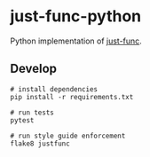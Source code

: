 # just-func-python

Python implementation of [just-func](https://github.com/justland/just-func).

## Develop

```shell
# install dependencies
pip install -r requirements.txt

# run tests
pytest

# run style guide enforcement
flake8 justfunc
```
